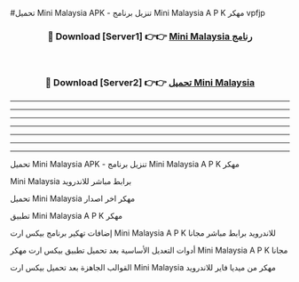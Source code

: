 #تحميل Mini Malaysia  APK - تنزيل برنامج Mini Malaysia  A P K مهكر vpfjp 



<div align="center">
<h3>🔴 Download [Server1] 👉👉 <a href="https://apkdownload10.web.app/?title=Mini Malaysia ">Mini Malaysia  رنامج</a></h3><br>

<h3>🔴 Download [Server2] 👉👉 <a href="https://apkdownload10.web.app/?title=Mini Malaysia ">تحميل Mini Malaysia  </a></h3>
</div>


----------------------------------------------------------

----------------------------------------------------------

----------------------------------------------------------

----------------------------------------------------------

----------------------------------------------------------

----------------------------------------------------------

----------------------------------------------------------

تحميل Mini Malaysia  APK - تنزيل برنامج Mini Malaysia  A P K مهكر

Mini Malaysia  برابط مباشر للاندرويد

تحميل Mini Malaysia  مهكر اخر اصدار

تطبيق Mini Malaysia  A P K مهكر

إضافات تهكير برنامج بيكس ارت Mini Malaysia  A P K للاندرويد برابط مباشر مجانا

أدوات التعديل الأساسية بعد تحميل تطبيق بيكس ارت مهكر Mini Malaysia  A P K مجانا

القوالب الجاهزة بعد تحميل بيكس ارت Mini Malaysia  مهكر من ميديا فاير للاندرويد


